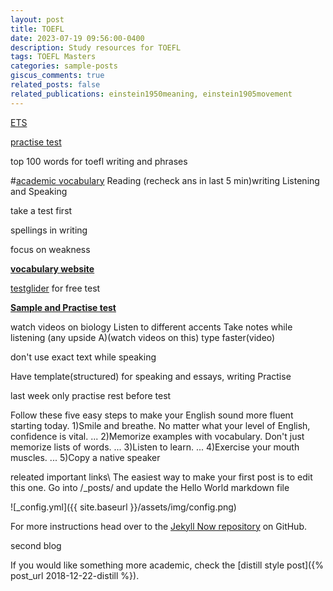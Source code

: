 ```yaml
---
layout: post
title: TOEFL
date: 2023-07-19 09:56:00-0400
description: Study resources for TOEFL
tags: TOEFL Masters
categories: sample-posts
giscus_comments: true
related_posts: false
related_publications: einstein1950meaning, einstein1905movement
---
```

[ETS](https://www.ets.org/)

[practise test](https://www.ets.org/toefl.html)

top 100 words for toefl writing and phrases

#[academic vocabulary](https://www.oxfordlearnersdictionaries.com/wordlist/academic/academic/)
Reading (recheck ans in last 5 min)writing Listening and Speaking

take a test first

spellings in writing

focus on weakness

[**vocabulary website**](https://www.vocabulary.com/play/)

[testglider](https://www.testglider.com/) for free test

[**Sample and Practise test**](https://www.graduateshotline.com/toefl.html)


watch videos on biology
Listen to different accents
Take notes while listening (any upside A)(watch videos on this)
type faster(video)


don't use exact text while speaking

Have template(structured) for speaking and essays, writing
Practise

last week only practise
rest before test


Follow these five easy steps to make your English sound more fluent starting today.
1)Smile and breathe. No matter what your level of English, confidence is vital. ...
2)Memorize examples with vocabulary. Don't just memorize lists of words. ...
3)Listen to learn. ...
4)Exercise your mouth muscles. ...
5)Copy a native speaker


 releated important links\\
The easiest way to make your first post is to edit this one. Go into /_posts/ and update the Hello World markdown file


![_config.yml]({{ site.baseurl }}/assets/img/config.png)

For more instructions head over to the [Jekyll Now repository](https://github.com/barryclark/jekyll-now) on GitHub.


second blog



 If you would like something more academic, check the [distill style post]({% post_url 2018-12-22-distill %}).
